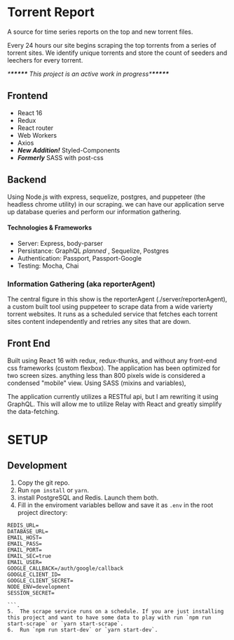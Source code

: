 # Torrent Report

A source for time series reports on the top and new torrent files.

Every 24 hours our site begins scraping the top torrents from a series of torrent sites. We identify unique torrents and store the count of seeders and leechers for every torrent.

_\***\*\*\*\*\*** This project is an active work in progress\***\*\*\*\*\***_

## Frontend

- React 16
- Redux
- React router
- Web Workers
- Axios
- _**New Addition!**_ Styled-Components
- _**Formerly**_ SASS with post-css

## Backend

Using Node.js with express, sequelize, postgres, and puppeteer (the headless chrome utility) in our scraping. we can have our application serve up database queries and perform our information gathering.

#### Technologies & Frameworks

- Server: Express, body-parser
- Persistance: GraphQL _planned_ , Sequelize, Postgres
- Authentication: Passport, Passport-Google
- Testing: Mocha, Chai

### Information Gathering (aka reporterAgent)

The central figure in this show is the reporterAgent (./server/reporterAgent), a custom built tool using puppeteer to scrape data from a wide varierty torrent websites. It runs as a scheduled service that fetches each torrent sites content independently and retries any sites that are down.

## Front End

Built using React 16 with redux, redux-thunks, and without any front-end css frameworks (custom flexbox). The application has been optimized for two screen sizes. anything less than 800 pixels wide is considered a condensed "mobile" view. Using SASS (mixins and variables),

The application currently utilizes a RESTful api, but I am rewriting it using GraphQL. This will allow me to utilize Relay with React and greatly simplify the data-fetching.

# SETUP

## Development

1.  Copy the git repo.
2.  Run `npm install` or `yarn`.
3.  install PostgreSQL and Redis. Launch them both.
4.  Fill in the enviroment variables bellow and save it as `.env` in the root project directory:

````
REDIS_URL=
DATABASE_URL=
EMAIL_HOST=
EMAIL_PASS=
EMAIL_PORT=
EMAIL_SEC=true
EMAIL_USER=
GOOGLE_CALLBACK=/auth/google/callback
GOOGLE_CLIENT_ID=
GOOGLE_CLIENT_SECRET=
NODE_ENV=development
SESSION_SECRET=

```.
5.  The scrape service runs on a schedule. If you are just installing this project and want to have some data to play with run `npm run start-scrape` or `yarn start-scrape`.
6.  Run `npm run start-dev` or `yarn start-dev`.
````
